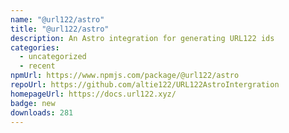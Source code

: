 ```yaml
---
name: "@url122/astro"
title: "@url122/astro"
description: An Astro integration for generating URL122 ids
categories:
  - uncategorized
  - recent
npmUrl: https://www.npmjs.com/package/@url122/astro
repoUrl: https://github.com/altie122/URL122AstroIntergration
homepageUrl: https://docs.url122.xyz/
badge: new
downloads: 281
---
```

